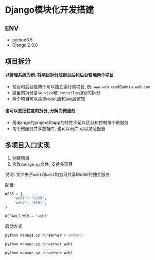# Django模块化开发搭建

## ENV

 - python3.5
 - Django 2.0.0

## 项目拆分

#### 以管理系统为例, 将项目拆分成前台后和后台管理两个项目

 - 前台和后台是两个可以独立运行的项目, 例: `www.web.com`和`admin.web.com`
 - 这里的拆分是`Service`和`Controller`级别的拆分
 - 两个项目可以共享`Model`层和`DAO`层逻辑

#### 也可以更细粒度的拆分, 分解为微服务

 - 用django的project和app的特性不足以区分和控制每个微服务
 - 每个微服务共享数据库, 也可以分库,可以灵活配置

## 多项目入口实现

1. 创建项目
2. 修改`manage.py`文件, 支持多项目

说明: 文件夹子`web1`和`web2`均为可共享Model的独立服务

配置:
```python
WEBS = {
    "web1": "8000",
    "web2": "8001",
}

DEFAULT_WEB = "web1"
```

启动方式

```sh
python manage.py runserver # default

python manage.py runserver web1

python manage.py runserver web2
```
